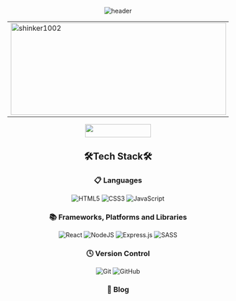 <!-- # Hi 👋, I'm Minsu! -->
<div align="center">

![header](https://capsule-render.vercel.app/api?type=waving&color=50bcdf&fontColor=363636&text=MinsuChoi&height=300&fontSize=110&fontAlignY=45)

<table style="border: none">
    <tr>
        <td valign="top" width="50%" style="border: none">
          <img src="https://github-readme-stats.vercel.app/api?username=shinker1002&count_private=true&show_icons=true.png" alt="shinker1002" width="490" height="210">
        </td>
        <td valign="top" width="50%" style="border: none">
          <img align="center" src="https://github-readme-stats.vercel.app/api/top-langs/?username=shinker1002&layout=compact" alt="shinker1002" width="490" height="210"/>
        </td>
    </tr>
</table>

<img src="https://hits.seeyoufarm.com/api/count/incr/badge.svg?url=https%3A%2F%2Fgithub.com%2Fshinker1002&count_bg=%2379C83D&title_bg=%23555555&icon=&icon_color=%23E7E7E7&title=hits&edge_flat=false" width="150" height="30"></img>

<h2 style="border: none">🛠Tech Stack🛠</h2>

<h3>📋 Languages</h3>

![HTML5](https://img.shields.io/badge/html5-%23E34F26.svg?style=for-the-badge&logo=html5&logoColor=white)
![CSS3](https://img.shields.io/badge/css3-%231572B6.svg?style=for-the-badge&logo=css3&logoColor=white)
![JavaScript](https://img.shields.io/badge/javascript-%23323330.svg?style=for-the-badge&logo=javascript&logoColor=%23F7DF1E)

<h3>📚 Frameworks, Platforms and Libraries</h3>

![React](https://img.shields.io/badge/react-%2320232a.svg?style=for-the-badge&logo=react&logoColor=%2361DAFB)
![NodeJS](https://img.shields.io/badge/node.js-6DA55F?style=for-the-badge&logo=node.js&logoColor=white)
![Express.js](https://img.shields.io/badge/express.js-%23404d59.svg?style=for-the-badge&logo=express&logoColor=%2361DAFB)
![SASS](https://img.shields.io/badge/SASS-hotpink.svg?style=for-the-badge&logo=SASS&logoColor=white)

<h3>🕓 Version Control</h3>

![Git](https://img.shields.io/badge/git-%23F05033.svg?style=for-the-badge&logo=git&logoColor=white)
![GitHub](https://img.shields.io/badge/github-%23121011.svg?style=for-the-badge&logo=github&logoColor=white)

<h3>📝 Blog</h3>


</div>

<!--
**shinker1002/shinker1002** is a ✨ _special_ ✨ repository because its `README.md` (this file) appears on your GitHub profile.
![Anurag's GitHub stats](https://github-readme-stats.vercel.app/api?username=shinker1002&count_private=true&show_icons=true)
<img src="https://github-readme-stats.vercel.app/api?username=shinker1002&count_private=true&show_icons=true.png" width="490" height="195">

[![Top Langs](https://github-readme-stats.vercel.app/api/top-langs/?username=shinker1002&layout=compact)](https://github.com/anuraghazra/github-readme-stats)
[![Hits](https://hits.seeyoufarm.com/api/count/incr/badge.svg?url=https%3A%2F%2Fgithub.com%2Fshinker1002&count_bg=%2379C83D&title_bg=%23555555&icon=&icon_color=%23E7E7E7&title=hits&edge_flat=false)](https://hits.seeyoufarm.com)
Here are some ideas to get you started:

- 🔭 I’m currently working on ...
- 🌱 I’m currently learning ...
- 👯 I’m looking to collaborate on ...
- 🤔 I’m looking for help with ...
- 💬 Ask me about ...
- 📫 How to reach me: ...
- 😄 Pronouns: ...
- ⚡ Fun fact: ...
-->
